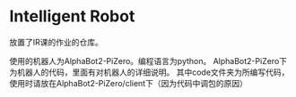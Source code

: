 # Intelligent Robot
放置了IR课的作业的仓库。

使用的机器人为AlphaBot2-PiZero。编程语言为python。
AlphaBot2-PiZero下为机器人的代码，里面有对机器人的详细说明。
其中code文件夹为所编写代码，使用时请放在AlphaBot2-PiZero/client下（因为代码中调包的原因）
